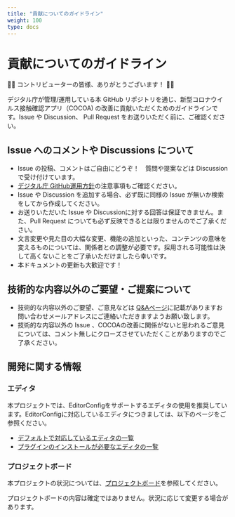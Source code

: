 ```yaml
---
title: "貢献についてのガイドライン"
weight: 100
type: docs
---
```


# 貢献についてのガイドライン

🙌🎉 コントリビューターの皆様、ありがとうございます！ 🎉🙌

デジタル庁が管理/運用している本 GitHub リポジトリを通じ、新型コロナウイルス接触確認アプリ（COCOA) の改善に貢献いただくためのガイドラインです。Issue や Discussion、 Pull Request をお送りいただく前に、ご確認ください。

## Issue へのコメントや Discussions について

* Issue の投稿、コメントはご自由にどうぞ！　質問や提案などは Discussion で受け付けています。
* [デジタル庁 GitHub運用方針](https://github.com/cocoa-mhlw/cocoa/blob/develop/OPERATION_POLICY.md)の注意事項もご確認ください。
* Issue や Discussion を追加する場合、必ず既に同様の Issue が無いか検索をしてから作成してください。
* お送りいただいた Issue や Discussionに対する回答は保証できません。また、Pull Request についても必ず反映できるとは限りませんのでご了承ください。
* 文言変更や見た目の大幅な変更、機能の追加といった、コンテンツの意味を変えるものについては、関係者との調整が必要です。採用される可能性は決して高くないことをご了承いただけましたら幸いです。
* 本ドキュメントの更新も大歓迎です！


## 技術的な内容以外のご要望・ご提案について

* 技術的な内容以外のご要望、ご意見などは [Q&Aページ](https://www.mhlw.go.jp/stf/seisakunitsuite/bunya/kenkou_iryou/covid19_qa_kanrenkigyou_00009.html#Q8-1)に記載がありますお問い合わせメールアドレスにご連絡いただきますようお願い致します。
* 技術的な内容以外の Issue 、COCOAの改善に関係がないと思われるご意見については、コメント無しにクローズさせていただくことがありますのでご了承ください。

## 開発に関する情報

### エディタ

本プロジェクトでは、EditorConfigをサポートするエディタの使用を推奨しています。EditorConfigに対応しているエディタにつきましては、以下のページをご参照ください。

* [デフォルトで対応しているエディタの一覧](https://editorconfig.org/#pre-installed)
* [プラグインのインストールが必要なエディタの一覧](https://editorconfig.org/#download)

### プロジェクトボード

本プロジェクトの状況については、[プロジェクトボード](https://github.com/cocoa-mhlw/cocoa/projects)を参照してください。

プロジェクトボードの内容は確定ではありません。状況に応じて変更する場合があります。
